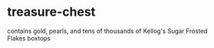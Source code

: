 treasure-chest
==============

contains gold, pearls, and tens of thousands of Kellog's Sugar Frosted Flakes boxtops
